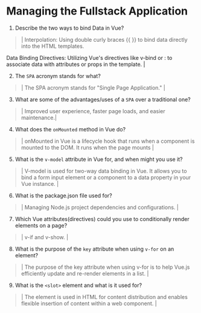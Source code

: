 # Managing the Fullstack Application

1. Describe the two ways to bind Data in Vue?

  > | Interpolation: Using double curly braces {{ }} to bind data directly into the HTML templates.

Data Binding Directives: Utilizing Vue's directives like v-bind or : to associate data with attributes or props in the template. |

2. The `SPA` acronym stands for what?

  > | 
The SPA acronym stands for "Single Page Application." |

3. What are some of the advantages/uses of a `SPA` over a traditional one?

  > | Improved user experience, faster page loads, and easier maintenance.|

4. What does the `onMounted` method in Vue do?

  > | 
onMounted in Vue is a lifecycle hook that runs when a component is mounted to the DOM. It runs when  the page mounts |

5. What is the `v-model` attribute in Vue for, and when might you use it?

  > | V-model is used for two-way data binding in Vue. It allows you to bind a form input element or a component to a data property in your Vue instance.  |

6. What is the package.json file used for?

  > | Managing Node.js project dependencies and configurations. |

7. Which Vue attributes(directives) could you use to conditionally render elements on a page?

  > | v-if and v-show. |

8. What is the purpose of the `key` attribute when using `v-for` on an element?

  > | The purpose of the key attribute when using v-for is to help Vue.js efficiently update and re-render elements in a list. |

9. What is the `<slot>` element and what is it used for?

  > | 
The <slot> element is used in HTML for content distribution and enables flexible insertion of content within a web component. |
